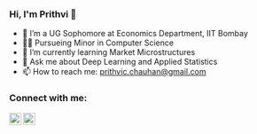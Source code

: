 ### Hi, I'm Prithvi 👋

- 🔭 I’m a UG Sophomore at Economics Department, IIT Bombay
- 👨‍💻 Pursueing Minor in Computer Science
- 🌱 I’m currently learning Market Microstructures
- 💬 Ask me about Deep Learning and Applied Statistics
- 📫 How to reach me: prithvic.chauhan@gmail.com

### Connect with me:

[<img align="left" alt="Prithvi | LinkedIn" width="22px" src="https://cdn.jsdelivr.net/npm/simple-icons@v3/icons/linkedin.svg" />](https://www.linkedin.com/in/prithvic-chauhan/)
[<img align="left" alt="Prithvi | Instagram" width="22px" src="https://cdn.jsdelivr.net/npm/simple-icons@3.4.0/icons/instagram.svg" />](https://instagram.com/prithvichauhan732?igshid=YmMyMTA2M2Y=)

<br />
<br />
